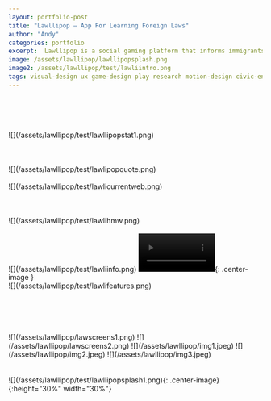 ```yaml
---
layout: portfolio-post
title: "Lawllipop — App For Learning Foreign Laws"
author: "Andy"
categories: portfolio
excerpt:  Lawllipop is a social gaming platform that informs immigrants of important laws and regional customs. Play with your friends to learn about the essential information you need when traveling to a foreign country.
image: /assets/lawllipop/lawllipopsplash.png
image2: /assets/lawllipop/test/lawliintro.png
tags: visual-design ux game-design play research motion-design civic-engagement college
---
```


<br>
<br>
<br>
<br>
![](/assets/lawllipop/test/lawllipopstat1.png)
<br>
<br>
<br>
<Br>
![](/assets/lawllipop/test/lawlipopquote.png)
<br>
<Br>
![](/assets/lawllipop/test/lawlicurrentweb.png)
<br>
<Br>
<br>
<br>
![](/assets/lawllipop/test/lawlihmw.png)
<br>
<br>
![](/assets/lawllipop/test/lawliinfo.png)

<video width="30%" autoplay loop controls>
  <source src="/assets/lawllipop/gameplay.mp4" type="video/mp4" />
</video>{: .center-image }
<br>
![](/assets/lawllipop/test/lawlifeatures.png)
<br>
<br>
<br>
<br>
<br>
<br>
![](/assets/lawllipop/lawscreens1.png)
![](/assets/lawllipop/lawscreens2.png)
![](/assets/lawllipop/img1.jpeg)
![](/assets/lawllipop/img2.jpeg)
![](/assets/lawllipop/img3.jpeg)
<br>
<Br>
<Br>
![](/assets/lawllipop/test/lawllipopsplash1.png){: .center-image}{:height="30%" width="30%"}
